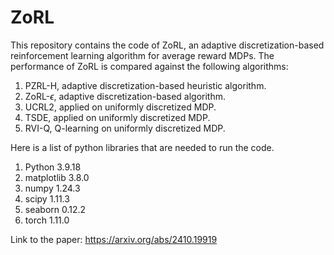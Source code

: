 # ZoRL
This repository contains the code of ZoRL, an adaptive discretization-based reinforcement learning algorithm for average reward MDPs. The performance of ZoRL is compared against the following algorithms:
1. PZRL-H, adaptive discretization-based heuristic algorithm.
2. ZoRL-$\epsilon$, adaptive discretization-based algorithm.
3. UCRL2, applied on uniformly discretized MDP.
4. TSDE, applied on uniformly discretized MDP.
5. RVI-Q, Q-learning on uniformly discretized MDP.

Here is a list of python libraries that are needed to run the code.
1. Python                             3.9.18
2. matplotlib                         3.8.0
3. numpy                              1.24.3
4. scipy                              1.11.3
5. seaborn                            0.12.2
6. torch                              1.11.0

Link to the paper: https://arxiv.org/abs/2410.19919
